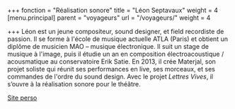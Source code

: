 +++
fonction = "Réalisation sonore"
title = "Léon Septavaux"
weight = 4
[menu.principal]
parent = "voyageurs"
url = "/voyageurs/"
weight = 4

+++
Léon est un jeune compositeur, sound designer, et field recordiste de passion. Il se forme à l'école de musique actuelle ATLA (Paris) et obtient un diplôme de musicien MAO – musique électronique. Il suit un stage de musique à l'image, puis il étudie un an en composition électroacoustique / acousmatique au conservatoire Erik Satie. En 2013, il crée Materjal, son projet soliste qui réunit ses performances en live, ses morceaux, et ses commandes de l'ordre du sound design. Avec le projet *Lettres Vives*, il s’ouvre à la réalisation sonore pour le théâtre.

[Site perso](https://soundcloud.com/materjal/)
